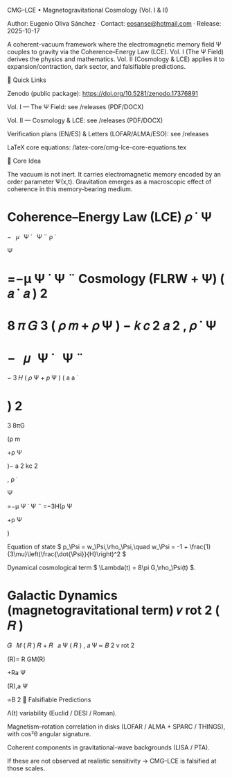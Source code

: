 CMG–LCE • Magnetogravitational Cosmology (Vol. I & II)

Author: Eugenio Oliva Sánchez · Contact: eosanse@hotmail.com
 · Release: 2025-10-17

A coherent-vacuum framework where the electromagnetic memory field Ψ couples to gravity via the Coherence–Energy Law (LCE).
Vol. I (The Ψ Field) derives the physics and mathematics. Vol. II (Cosmology & LCE) applies it to expansion/contraction, dark sector, and falsifiable predictions.

🔗 Quick Links

Zenodo (public package): https://doi.org/10.5281/zenodo.17376891

Vol. I — The Ψ Field: see /releases (PDF/DOCX)

Vol. II — Cosmology & LCE: see /releases (PDF/DOCX)

Verification plans (EN/ES) & Letters (LOFAR/ALMA/ESO): see /releases

LaTeX core equations: /latex-core/cmg-lce-core-equations.tex

🧠 Core Idea

The vacuum is not inert. It carries electromagnetic memory encoded by an order parameter Ψ(x,t).
Gravitation emerges as a macroscopic effect of coherence in this memory-bearing medium.

Coherence–Energy Law (LCE)
𝜌
˙
Ψ
=
−
 
𝜇
 
Ψ
˙
 
Ψ
¨
ρ
˙
	​

Ψ
	​

=−μ
Ψ
˙
Ψ
¨
Cosmology (FLRW + Ψ)
(
𝑎
˙
𝑎
)
2
=
8
𝜋
𝐺
3
(
𝜌
𝑚
+
𝜌
Ψ
)
−
𝑘
𝑐
2
𝑎
2
,
𝜌
˙
Ψ
=
−
 
𝜇
 
Ψ
˙
 
Ψ
¨
=
−
3
𝐻
(
𝜌
Ψ
+
𝑝
Ψ
)
(
a
a
˙
	​

)
2
=
3
8πG
	​

(ρ
m
	​

+ρ
Ψ
	​

)−
a
2
kc
2
	​

,
ρ
˙
	​

Ψ
	​

=−μ
Ψ
˙
Ψ
¨
=−3H(ρ
Ψ
	​

+p
Ψ
	​

)

Equation of state
$
p_\Psi = w_\Psi,\rho_\Psi,\quad
w_\Psi = -1 + \frac{1}{3\mu}\left(\frac{\dot{\Psi}}{H}\right)^2
$

Dynamical cosmological term
$
\Lambda(t) = 8\pi G,\rho_\Psi(t)
$.

Galactic Dynamics (magnetogravitational term)
𝑣
rot
2
(
𝑅
)
=
𝐺
 
𝑀
(
𝑅
)
𝑅
+
𝑅
 
𝑎
Ψ
(
𝑅
)
,
𝑎
Ψ
∝
𝐵
2
v
rot
2
	​

(R)=
R
GM(R)
	​

+Ra
Ψ
	​

(R),a
Ψ
	​

∝B
2
🔬 Falsifiable Predictions

Λ(t) variability (Euclid / DESI / Roman).

Magnetism–rotation correlation in disks (LOFAR / ALMA + SPARC / THINGS), with cos²θ angular signature.

Coherent components in gravitational-wave backgrounds (LISA / PTA).

If these are not observed at realistic sensitivity → CMG–LCE is falsified at those scales.
